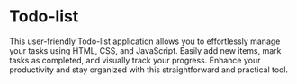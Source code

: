 # Todo-list

This user-friendly Todo-list application allows you to effortlessly manage your tasks using HTML, CSS, and JavaScript. Easily add new items, mark tasks as completed, and visually track your progress. Enhance your productivity and stay organized with this straightforward and practical tool.
